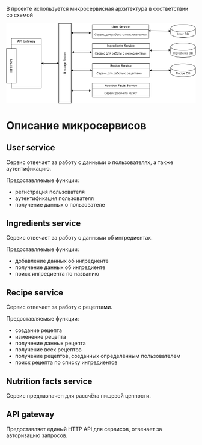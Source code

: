 В проекте используется микросервисная архитектура в соответствии со схемой

![Микросервисы](arch_micro.png "Типа микросервисы")

# Описание микросервисов

## User service

Сервис отвечает за работу с данными о пользователях, а также аутентификацию.

Предоставляемые функции:
- регистрация пользователя
- аутентификация пользователя
- получение данных о пользователе

## Ingredients service

Сервис отвечает за работу с данными об ингредиентах.

Предоставляемые функции:
- добавление данных об ингредиенте
- получение данных об ингредиенте
- поиск ингредиента по названию

## Recipe service

Сервис отвечает за работу с рецептами.

Предоставляемые функции:
- создание рецепта
- изменение рецепта
- получение данных рецепта
- получение всех рецептов
- получение рецептов, созданных определённым пользователем
- поиск рецепта по списку ингредиентов

## Nutrition facts service

Сервис предназначен для рассчёта пищевой ценности.

## API gateway

Предоставляет единый HTTP API для сервисов, отвечает за авторизацию запросов. 